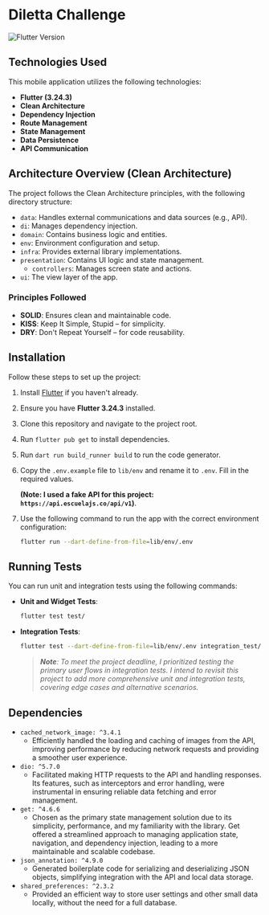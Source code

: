 # Diletta Challenge

![Flutter Version](https://badgen.net/badge/Flutter/3.24.3)

## Technologies Used

This mobile application utilizes the following technologies:

- **Flutter (3.24.3)**
- **Clean Architecture**
- **Dependency Injection**
- **Route Management**
- **State Management**
- **Data Persistence**
- **API Communication**

## Architecture Overview (Clean Architecture)

The project follows the Clean Architecture principles, with the following directory structure:

- `data`: Handles external communications and data sources (e.g., API).
- `di`: Manages dependency injection.
- `domain`: Contains business logic and entities.
- `env`: Environment configuration and setup.
- `infra`: Provides external library implementations.
- `presentation`: Contains UI logic and state management.
  - `controllers`: Manages screen state and actions.
- `ui`: The view layer of the app.

### Principles Followed

- **SOLID**: Ensures clean and maintainable code.
- **KISS**: Keep It Simple, Stupid – for simplicity.
- **DRY**: Don't Repeat Yourself – for code reusability.

## Installation

Follow these steps to set up the project:

1. Install [Flutter](https://flutter.dev/docs/get-started/install) if you haven't already.
2. Ensure you have **Flutter 3.24.3** installed.
3. Clone this repository and navigate to the project root.
4. Run `flutter pub get` to install dependencies.
5. Run `dart run build_runner build` to run the code generator.
6. Copy the `.env.example` file to `lib/env` and rename it to `.env`. Fill in the required values.

   **(**Note**: I used a fake API for this project: `https://api.escuelajs.co/api/v1`)**.

7. Use the following command to run the app with the correct environment configuration:
   ```bash
   flutter run --dart-define-from-file=lib/env/.env
   ```

## Running Tests

You can run unit and integration tests using the following commands:

- **Unit and Widget Tests**:

  ```bash
  flutter test test/
  ```

- **Integration Tests**:
  ```bash
  flutter test --dart-define-from-file=lib/env/.env integration_test/
  ```
  > _**Note**: To meet the project deadline, I prioritized testing the primary user flows in integration tests. I intend to revisit this project to add more comprehensive unit and integration tests, covering edge cases and alternative scenarios._

## Dependencies

- `cached_network_image: ^3.4.1`
  - Efficiently handled the loading and caching of images from the API, improving performance by reducing network requests and providing a smoother user experience.
- `dio: ^5.7.0`
  - Facilitated making HTTP requests to the API and handling responses. Its features, such as interceptors and error handling, were instrumental in ensuring reliable data fetching and error management.
- `get: ^4.6.6`
  - Chosen as the primary state management solution due to its simplicity, performance, and my familiarity with the library. Get offered a streamlined approach to managing application state, navigation, and dependency injection, leading to a more maintainable and scalable codebase.
- `json_annotation: ^4.9.0`
  - Generated boilerplate code for serializing and deserializing JSON objects, simplifying integration with the API and local data storage.
- `shared_preferences: ^2.3.2`
  - Provided an efficient way to store user settings and other small data locally, without the need for a full database.
